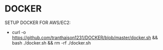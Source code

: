 # DOCKER

SETUP DOCKER FOR AWS/EC2: 
+ curl -o https://github.com/tranthaison1231/DOCKER/blob/master/docker.sh && bash ./docker.sh && rm -rf ./docker.sh

